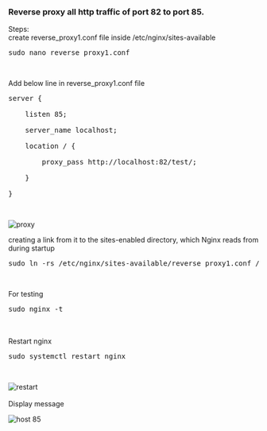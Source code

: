 ### Reverse proxy all http traffic of port 82 to port 85.
Steps:<br/>
create reverse_proxy1.conf file inside /etc/nginx/sites-available<br/>
<pre>sudo nano reverse_proxy1.conf</pre><br/>
Add below line in reverse_proxy1.conf file<br/>
<pre>server {<br/>
    listen 85;<br/>
    server_name localhost;<br/>
    location / {<br/>
        proxy_pass http://localhost:82/test/;<br/>
    }<br/>
}</pre><br/>

![proxy](https://user-images.githubusercontent.com/53372486/142036009-6998b7c6-9f51-428c-9522-4d0741429a17.png)<br/>

creating a link from it to the sites-enabled directory, which Nginx reads from during startup<br/>
<pre>sudo ln -rs /etc/nginx/sites-available/reverse_proxy1.conf /etc/nginx/sites-enabled/</pre><br/>
For testing<br/>
    <pre>sudo nginx -t</pre>   
    <br/>
Restart nginx<br/>
<pre>sudo systemctl restart nginx</pre><br/>

![restart](https://user-images.githubusercontent.com/53372486/142036023-35c211a0-3768-4959-9aee-a251d063edb0.png)<br/>
<br/>
Display message<br/>

![host 85](https://user-images.githubusercontent.com/53372486/142036575-b7df1158-f8d2-4205-98cc-5dfcf280473c.png)<br/>


